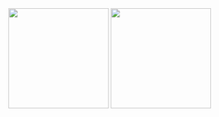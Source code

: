 <div>
  <img height="200em" src="https://github-readme-stats.vercel.app/api?username=PatrickCalorioCarvalho&show_icons=true&theme=midnight-purple&include_all_commits=true&count_private=true"/>
  <img height="200em" src="https://github-readme-stats.vercel.app/api/top-langs/?username=PatrickCalorioCarvalho&layout=compact&langs_count=7&theme=midnight-purple"/>
</div>
 
